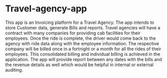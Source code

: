 # Travel-agency-app
This app is an Invoicing platform for a Travel Agency. The app intends to store Customer data, generate Bills and reports. 
Travel agencies will have a contract with many companies for providing cab facilities for their employees. 
Once the ride is complete, the driver would come back to the agency with ride data along with the employee information. The respective company will be billed 
once in a fortnight or a month for all the rides of their employees. This consolidated billing and individual billing is achieved in the 
application. The app will provide report between any dates with the bills and the revenue details as well which would be helpful in internal 
or external auditing.
